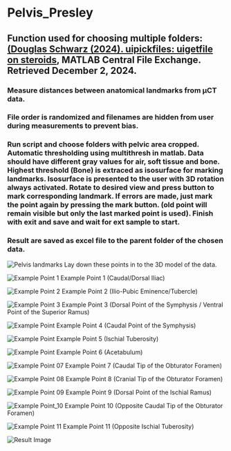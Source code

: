 # Pelvis_Presley
## Function used for choosing multiple folders: [(Douglas Schwarz (2024). uipickfiles: uigetfile on steroids](https://www.mathworks.com/matlabcentral/fileexchange/10867-uipickfiles-uigetfile-on-steroids), MATLAB Central File Exchange. Retrieved December 2, 2024.

### Measure distances between anatomical landmarks from µCT data.

### File order is randomized and filenames are hidden from user during measurements to prevent bias.

### Run script and choose folders with pelvic area cropped. Automatic thresholding using multithresh in matlab. Data should have different gray values for air, soft tissue and bone. Highest threshold (Bone) is extraced as isosurface for marking landmarks. Isosurface is presented to the user with 3D rotation always activated. Rotate to desired view and press button to mark corresponding landmark. If errors are made, just mark the point again by pressing the mark button. (old point will remain visible but only the last marked point is used). Finish with exit and save and wait for ext sample to start. 

### Result are saved as excel file to the parent folder of the chosen data. 



![Pelvis landmarks](https://github.com/user-attachments/assets/0ce6d93f-48a6-4748-b623-059701386ad2)
Lay down these points in to the 3D model of the data.

![Example Point 1](https://github.com/user-attachments/assets/05d94204-27e6-4a77-bd43-d0b614123291)
Example Point 1 (Caudal/Dorsal Iliac)

![Example Point 2](https://github.com/user-attachments/assets/08daaa8a-6ec4-4993-ab3f-0dca065a7db5)
Example Point 2 (Ilio-Pubic Eminence/Tubercle)

![Example Point 3](https://github.com/user-attachments/assets/bcf08b5c-24f9-47df-9a87-aca806376f36)
Example Point 3 (Dorsal Point of the Symphysis / Ventral Point of the Superior Ramus)

![Example Point ](https://github.com/user-attachments/assets/213df5bf-8f0c-47b5-96ab-19c1f952bbb1)
Example Point 4 (Caudal Point of the Symphysis)

![Example Point ](https://github.com/user-attachments/assets/de00f523-5709-4e10-95ad-256207c4fe85)
Example Point 5 (Ischial Tuberosity)

![Example Point ](https://github.com/user-attachments/assets/613f8546-65dd-4afd-b40e-a66eb5ef4d65)
Example Point 6 (Acetabulum)

![Example Point 07](https://github.com/user-attachments/assets/ac59304a-4477-4157-8877-b0eb332b32ae)
Example Point 7 (Caudal Tip of the Obturator Foramen)

![Example Point 08](https://github.com/user-attachments/assets/c51e9279-7954-462f-abd2-ec6eaa1584d2)
Example Point 8 (Cranial Tip of the Obturator Foramen)

![Example Point 09](https://github.com/user-attachments/assets/864841b9-b05b-4d1e-b027-ee5cc7fa744f)
Example Point 9 (Dorsal Point of the Ischial Ramus)

![Example Point_10](https://github.com/user-attachments/assets/008b4e21-088c-4270-b5a6-0251e57d3349)
Example Point 10 (Opposite Caudal Tip of the Obturator Foramen)

![Example Point 11](https://github.com/user-attachments/assets/1edb7a55-2088-4956-bc4a-6c1ac941c95e)
Example Point 11 (Opposite Ischial Tuberosity)

![Result Image](https://github.com/user-attachments/assets/c58640b0-55f5-4c90-b7da-3c5b00cf7b94)

